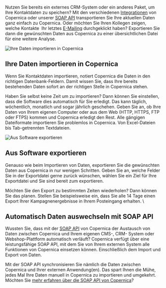 Nutzen Sie bereits ein externes CRM-System oder ein anderes Paket, um
Ihre Kontaktdaten zu speichern? Mit den verschiedenen
[Integrationen](https://www.copernica.com/de/support/integrationen "Integrationen")
von Copernica oder unserer [SOAP
API](https://www.copernica.com/de/support/soap-api-dokumentation "SOAP-API")
transportieren Sie Ihre aktuellen Daten ganz einfach zu Copernica. Oder
möchten Sie Ihren Kollegen zeigen, welche Kontakte  Ihr letztes
[E-Mailing](https://www.copernica.com/de/funktionen/e-mailings/ausfuhrliche-e-mail-statistiken "E-Mailing")
durchgeklickt haben? Exportieren Sie dann die gewünschten Daten aus
Copernica zu einer übersichtlichen Datei für eine weitere Analyse.

![Ihre Daten importieren in
Copernica](Copernicacom/de-importieren-exportieren-daten-01-thumb.png "Ihre Daten importieren in Copernica")

Ihre Daten importieren in Copernica
-----------------------------------

Wenn Sie Kontaktdaten importieren, notiert Copernica die Daten in den
richtigen Datenbank-Feldern. Damit wissen Sie, dass Ihre bereits
bestehenden Daten sofort an der richtigen Stelle in Copernica stehen.

Haben Sie selbst keine Zeit um zu importieren? Dann können Sie
einstellen, dass die Software dies automatisch für Sie erledigt. Das
kann täglich, wöchentlich, monatlich und sogar jährlich geschehen. Geben
Sie an, ob Ihre Daten von Ihrem eigenen Computer oder aus dem Web (HTTP,
HTTPS, FTP oder FTPS) kommen und Copernica erledigt den Rest. Alle
gängigen Dateiformate importieren Sie problemlos in Copernica. Von
Excel-Dateien bis Tab-getrennten Textdateien.

![Aus Software
exportieren](Copernicacom/de-importieren-exportieren-daten-02-thumb.png "Aus Software exportieren")

Aus Software exportieren
------------------------

Genauso wie beim Importieren von Daten, exportieren Sie die gewünschten
Daten aus Copernica in nur wenigen Schritten. Geben Sie an, welche
Felder Sie in der Exportdatei gerne zurück wünschen, wählen Sie ein Ziel
für Ihre Exportdatei und Sie sind bereit zum exportieren.

Möchten Sie den Export zu bestimmten Zeiten wiederholen? Dann können Sie
das planen. Stellen Sie beispielsweise ein, dass Sie alle 14 Tage einen
Export Ihrer Kampagnenergebnisse in Ihrem Posteingang erhalten. \

Automatisch Daten auswechseln mit SOAP API
------------------------------------------

Wussten Sie, dass mit der [SOAP
API](http://www.copernica.com/de/support/soap-api-dokumentation "SOAP-API")
von Copernica der Austausch von Daten zwischen Copernica und Ihrem
eigenen CMS-, CRM- System oder Webshop-Plattform automatisch verläuft?
Copernica verfügt über eine leistungsfähige SOAP API, mit dem Sie von
Ihrem externen System alle Funktionen von Copernica einsetzen können.
Einschließlich dem Import und Export von Daten.

Mit der SOAP API synchronisieren Sie nämlich die Daten zwischen
Copernica und Ihrer externen Anwendung(en). Das spart Ihnen die Mühe,
jedes Mal Ihre Daten manuell in Copernica zu importieren und umgekehrt.
Möchten Sie [mehr erfahren über die SOAP API von
Copernica](http://www.copernica.com/de/support/soap-api-dokumentation "mehr erfahren über SOAP-API von Copernica")?
